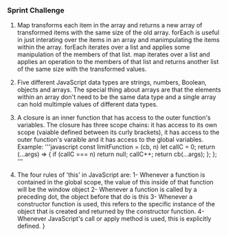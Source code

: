 
### Sprint Challenge

1. Map transforms each item in the array and returns a new array of transformed items with the same size of the old array. forEach is useful in just interating over the items in an array and manimpulating the items within the array. forEach iterates over a list and applies some manipulation of the members of that list. map iterates over a list and applies an operation to the members of that list and returns another list of the same size with the transformed values.

2. Five different JavaScript data types are strings, numbers, Boolean, objects and arrays. The special thing about arrays are that the elements within an array don't need to be the same data type and a single array can hold multimple values of different data types.

3. A closure is an inner function that has access to the outer function's variables. The closure has three scope chains: it has access to its own scope (vaiable defined between its curly brackets), it has access to the outer function's varaible and it has access to the global variables.  
Example:
'''javascript
    const limitFunction = (cb, n)
      let callC = 0;
  return (...args) => {
    if (callC === n) return null;
    callC++;
    return cb(...args);
  };
};
'''

4. The four rules of 'this' in JavaScript are:
    1- Whenever a function is contained in the global scope, the value of this inside of that function will be the window object
    2- Whenever a function is called by a preceding dot, the object before that do is this
    3- Whenever a constructor function is used, this refers to the specific instance of the object that is created and returned by the constructor function.
    4- Whenever JavaScript's call or apply method is used, this is explicitly defined.
}